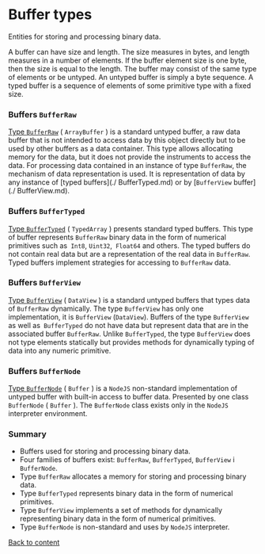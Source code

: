 # Buffer types

Entities for storing and processing binary data.

A buffer can have size and length. The size measures in bytes, and length measures in a number of elements. If the buffer element size is one byte, then the size is equal to the length. The buffer may consist of the same type of elements or be untyped. An untyped buffer is simply a byte sequence. A typed buffer is a sequence of elements of some primitive type with a fixed size.

### Buffers `BufferRaw`

[Type `BufferRaw`](BufferRaw.md) ( `ArrayBuffer` ) is a standard untyped buffer, a raw data buffer that is not intended to access data by this object directly but to be used by other buffers as a data container. This type allows allocating memory for the data, but it does not provide the instruments to access the data. For processing data contained in an instance of type `BufferRaw`, the mechanism of data representation is used. It is representation of data by any instance of [typed buffers](./ BufferTyped.md) or by [`BufferView` buffer](./ BufferView.md).

### Buffers `BufferTyped`

[Type `BufferTyped`](BufferTyped.md) ( `TypedArray` ) presents standard typed buffers. This type of buffer represents `BufferRaw` binary data in the form of numerical primitives such as` Int8`, `Uint32`,` Float64` and others. The typed buffers do not contain real data but are a representation of the real data in `BufferRaw`. Typed buffers implement strategies for accessing to `BufferRaw` data.

### Buffers `BufferView`

[Type `BufferView`](BufferView.md) ( `DataView` ) is a standard untyped buffers that types data of `BufferRaw` dynamically. The type `BufferView` has only one implementation, it is `BufferView` (`DataView`). Buffers of the type `BufferView` as well as` BufferTyped` do not have data but represent data that are in the associated buffer `BufferRaw`. Unlike `BufferTyped`, the type `BufferView` does not type elements statically but provides methods for dynamically typing of data into any numeric primitive.

### Buffers `BufferNode`

[Type `BufferNode`](BufferNode.md) ( `Buffer` ) is a `NodeJS` non-standard implementation of untyped buffer with built-in access to buffer data. Presented by one class `BufferNode` ( `Buffer` ). The `BufferNode` class exists only in the `NodeJS` interpreter environment.

### Summary

- Buffers used for storing and processing binary data.
- Four families of buffers exist: `BufferRaw`, `BufferTyped`, `BufferView` i `BufferNode`.
- Type `BufferRaw` allocates a memory for storing and processing binary data.
- Type `BufferTyped` represents binary data in the form of numerical primitives.
- Type `BufferView` implements a set of methods for dynamically representing binary data in the form of numerical primitives.
- Type `BufferNode` is non-standard and uses by `NodeJS` interpreter.

[Back to content](../README.md#Concepts)
